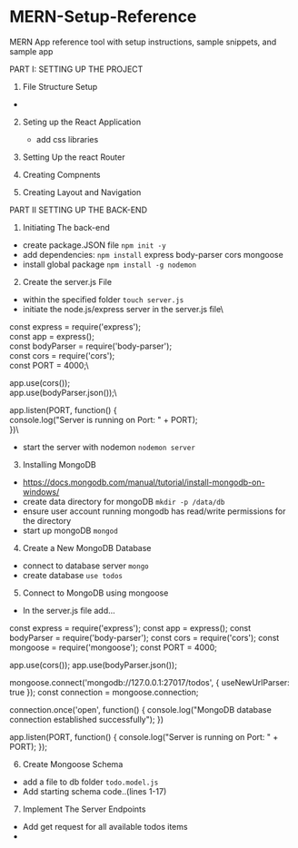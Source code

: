 # MERN-Setup-Reference
MERN App reference tool with setup instructions, sample snippets, and sample app

PART I: SETTING UP THE PROJECT
1. File Structure Setup
  - 
2. Seting up the React Application
    - add css libraries

3. Setting Up the react Router
4. Creating Compnents
5. Creating Layout and Navigation


PART II SETTING UP THE BACK-END

1. Initiating The back-end
  - create package.JSON file ```npm init -y```
  - add dependencies: ```npm install``` express body-parser cors mongoose
  - install global package ```npm install -g nodemon```

2. Create the server.js File
  - within the specified folder ```touch server.js```
  - initiate the node.js/express server in the server.js file\

const express = require('express');\
const app = express();\
const bodyParser = require('body-parser');\
const cors = require('cors');\
const PORT = 4000;\

app.use(cors());\
app.use(bodyParser.json());\

app.listen(PORT, function() {\
console.log("Server is running on Port: " + PORT);\
})\

  - start the server with nodemon ```nodemon server```

3. Installing MongoDB
  - https://docs.mongodb.com/manual/tutorial/install-mongodb-on-windows/
  - create data directory for mongoDB ```mkdir -p /data/db```
  - ensure user account running mongodb has read/write permissions for the directory
  - start up mongoDB ```mongod```

4. Create a New MongoDB Database
  - connect to database server ```mongo```
  - create database ```use todos```

5. Connect to MongoDB using mongoose
  - In the server.js file add... 

const express = require('express');
const app = express();
const bodyParser = require('body-parser');
const cors = require('cors');
const mongoose = require('mongoose');
const PORT = 4000;

app.use(cors());
app.use(bodyParser.json());

mongoose.connect('mongodb://127.0.0.1:27017/todos', { useNewUrlParser: true });
const connection = mongoose.connection;

connection.once('open', function() {
    console.log("MongoDB database connection established successfully");
})

app.listen(PORT, function() {
    console.log("Server is running on Port: " + PORT);
});

6. Create Mongoose Schema
  - add a file to db folder ```todo.model.js```
  - Add starting schema code..(lines 1-17)

7. Implement The Server Endpoints  
  - Add get request for all available todos items
  - 



  